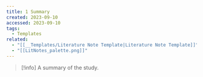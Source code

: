 ```yaml
---
title: 1 Summary
created: 2023-09-10
accessed: 2023-09-10
tags:
  - Templates
related:
  - "[[__Templates/Literature Note Template|Literature Note Template]]"
  - "[[LitNotes_palette.png]]"
---
```

>[!info]
>A summary of the study.
